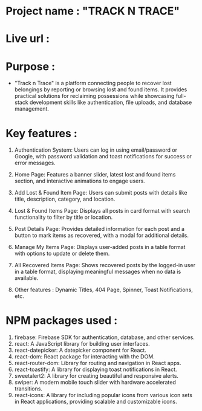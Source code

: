 # Project name : "TRACK N TRACE"

# Live url : 

# Purpose : 

- "Track n Trace" is a platform connecting people to recover lost belongings by reporting or browsing lost and found items. It provides practical solutions for reclaiming possessions while showcasing full-stack development skills like authentication, file uploads, and database management.

# Key features :

1. Authentication System: 
 Users can log in using email/password or Google, with password validation and toast notifications for success or error messages.

2. Home Page: 
 Features a banner slider, latest lost and found items section, and interactive animations to engage users.

3. Add Lost & Found Item Page: 
 Users can submit posts with details like title, description, category, and location.

4. Lost & Found Items Page: 
 Displays all posts in card format with search functionality to filter by title or location.

5. Post Details Page: 
 Provides detailed information for each post and a button to mark items as recovered, with a modal for additional details.

6. Manage My Items Page: 
 Displays user-added posts in a table format with options to update or delete them.

7. All Recovered Items Page: 
 Shows recovered posts by the logged-in user in a table format, displaying meaningful messages when no data is available.

8. Other features : 
 Dynamic Titles, 404 Page, Spinner, Toast Notifications, etc.


# NPM packages used :

1. firebase: Firebase SDK for authentication, database, and other services.
2. react: A JavaScript library for building user interfaces.
3. react-datepicker: A datepicker component for React.
4. react-dom: React package for interacting with the DOM.
5. react-router-dom: Library for routing and navigation in React apps.
6. react-toastify: A library for displaying toast notifications in React.
7. sweetalert2: A library for creating beautiful and responsive alerts.
8. swiper: A modern mobile touch slider with hardware accelerated transitions.
9. react-icons: A library for including popular icons from various icon sets in React applications, providing scalable and customizable icons.


